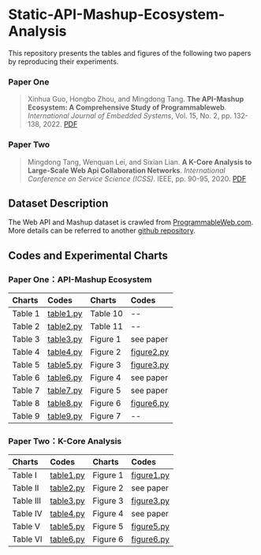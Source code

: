# Static-API-Mashup-Ecosystem-Analysis
This repository presents the tables and figures of the following two papers by reproducing their experiments.
### Paper One
> Xinhua Guo, Hongbo Zhou, and Mingdong Tang. **The API-Mashup Ecosystem: A Comprehensive Study of Programmableweb**. *International Journal of Embedded Systems*, Vol. 15, No. 2, pp. 132-138, 2022. [PDF](https://pan.baidu.com/s/1hLxHSbqxXINt5dFeMK5CNw?pwd=kang)

### Paper Two
> Mingdong Tang, Wenquan Lei, and Sixian Lian. **A K-Core Analysis to Large-Scale Web Api Collaboration Networks**. *International Conference on Service Science (ICSS)*. IEEE, pp. 90-95, 2020. [PDF](https://pan.baidu.com/s/19l4qz0u1nOfoPpDcW96i5g?pwd=kang)
## Dataset Description
The Web API and Mashup dataset is crawled from [ProgrammableWeb.com](https://www.programmableweb.com/). More details can be referred to another [github repository](https://github.com/IntelligentServiceLab/Web-Service-Crawler). 
## Codes and Experimental Charts
### Paper One：API-Mashup Ecosystem
Charts | Codes | Charts | Codes
 :- | :- |  :- | :-
Table 1  | [table1.py]() | Table 10 | --
Table 2  | [table2.py]() | Table 11 | --
Table 3  | [table3.py]() | Figure 1 | see paper
Table 4  | [table4.py]() | Figure 2 | [figure2.py]()
Table 5  | [table5.py]() | Figure 3 | [figure3.py]()
Table 6  | [table6.py]() | Figure 4 | see paper
Table 7  | [table7.py]() | Figure 5 | see paper
Table 8  | [table8.py]() | Figure 6 | [figure6.py]()
Table 9  | [table9.py]() | Figure 7 | --

### Paper Two：K-Core Analysis
Charts | Codes | Charts | Codes
 :- | :- |  :- | :-
Table I  | [table1.py]() | Figure 1 | [figure1.py]()
Table II | [table2.py]() | Figure 2 | see paper
Table III| [table3.py]() | Figure 3 | [figure3.py]()
Table IV | [table4.py]() | Figure 4 | see paper
Table V  | [table5.py]() | Figure 5 | [figure5.py]()
Table VI | [table6.py]() | Figure 6 | [figure6.py]()

